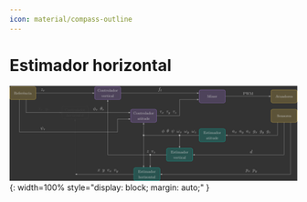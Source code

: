 ```yaml
---
icon: material/compass-outline
---
```


# Estimador horizontal

![Architecture - Horizontal Estimator](../../architecture/images/architecture_horizontal_estimator.svg){: width=100% style="display: block; margin: auto;" }
